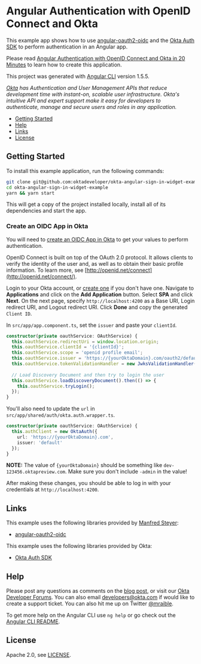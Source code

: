 # Angular Authentication with OpenID Connect and Okta

This example app shows how to use [angular-oauth2-oidc](https://github.com/manfredsteyer/angular-oauth2-oidc) and the 
[Okta Auth SDK](https://github.com/okta/okta-auth-js) to perform authentication in an Angular app.

Please read [Angular Authentication with OpenID Connect and Okta in 20 Minutes](http://developer.okta.com/blog/2017/04/17/angular-authentication-with-oidc) to learn how to create this application.

This project was generated with [Angular CLI](https://github.com/angular/angular-cli) version 1.5.5.

*[Okta](https://developer.okta.com/) has Authentication and User Management APIs that reduce development time with instant-on, scalable user infrastructure. Okta's intuitive API and expert support make it easy for developers to authenticate, manage and secure users and roles in any application.*

* [Getting Started](#getting-started)
* [Help](#help)
* [Links](#links)
* [License](#license)

## Getting Started

To install this example application, run the following commands:

```bash
git clone git@github.com:oktadeveloper/okta-angular-sign-in-widget-example.git
cd okta-angular-sign-in-widget-example
yarn && yarn start
```

This will get a copy of the project installed locally, install all of its dependencies and start the app.

### Create an OIDC App in Okta

You will need to [create an OIDC App in Okta](https://developer.okta.com/blog/2017/04/17/angular-authentication-with-oidc#create-an-openid-connect-app-in-okta) to get your values to perform authentication. 

OpenID Connect is built on top of the OAuth 2.0 protocol. It allows clients to verify the identity of the user and, as well as to obtain their basic profile information. To learn more, see [http://openid.net/connect](http://openid.net/connect/).

Login to your Okta account, or [create one](https://developer.okta.com/signup/) if you don't have one. Navigate to **Applications** and click on the **Add Application** button. Select **SPA** and click **Next**. On the next page, specify `http://localhost:4200` as a Base URI, Login redirect URI, and Logout redirect URI. Click **Done** and copy the generated `Client ID`.

In `src/app/app.component.ts`, set the `issuer` and paste your `clientId`.

```typescript
constructor(private oauthService: OAuthService) {
  this.oauthService.redirectUri = window.location.origin;
  this.oauthService.clientId = '{clientId}';
  this.oauthService.scope = 'openid profile email';
  this.oauthService.issuer = 'https://{yourOktaDomain}.com/oauth2/default';
  this.oauthService.tokenValidationHandler = new JwksValidationHandler();
  
  // Load Discovery Document and then try to login the user
  this.oauthService.loadDiscoveryDocument().then(() => {
    this.oauthService.tryLogin();
  });
}
```

You'll also need to update the `url` in `src/app/shared/auth/okta.auth.wrapper.ts`.

```typescript
constructor(private oauthService: OAuthService) {
  this.authClient = new OktaAuth({
    url: 'https://{yourOktaDomain}.com',
    issuer: 'default'
  });
}
```

**NOTE:** The value of `{yourOktaDomain}` should be something like `dev-123456.oktapreview.com`. Make sure you don't include `-admin` in the value!

After making these changes, you should be able to log in with your credentials at `http://localhost:4200`.

## Links

This example uses the following libraries provided by [Manfred Steyer](https://github.com/manfredsteyer):

* [angular-oauth2-oidc](https://github.com/manfredsteyer/angular-oauth2-oidc)

This example uses the following libraries provided by Okta:

* [Okta Auth SDK](https://github.com/okta/okta-auth-js)

## Help

Please post any questions as comments on the [blog post](http://developer.okta.com/blog/2017/04/17/angular-authentication-with-oidc), or visit our [Okta Developer Forums](https://devforum.okta.com/). You can also email developers@okta.com if would like to create a support ticket. You can also hit me up on Twitter [@mraible](https://twitter.com/mraible).

To get more help on the Angular CLI use `ng help` or go check out the [Angular CLI README](https://github.com/angular/angular-cli/blob/master/README.md).

## License

Apache 2.0, see [LICENSE](LICENSE).
